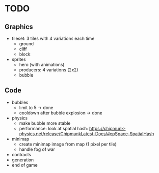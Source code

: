 # TODO

## Graphics

- tileset: 3 tiles with 4 variations each time
  - ground
  - cliff
  - block
- sprites
  - hero (with animations)
  - producers: 4 variations (2x2)
  - bubble

## Code

- bubbles
  - limit to 5 -> done
  - cooldown after bubble explosion -> done
- physics
  - make bubble more stable
  - performance: look at spatial hash: https://chipmunk-physics.net/release/ChipmunkLatest-Docs/#cpSpace-SpatialHash
- minimap
  - create minimap image from map (1 pixel per tile)
  - handle fog of war
- contracts
- generation
- end of game
